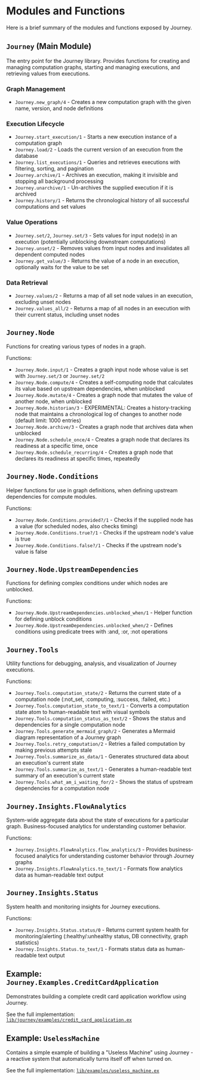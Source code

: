 # Modules and Functions

Here is a brief summary of the modules and functions exposed by Journey. 

## `Journey` (Main Module)
The entry point for the Journey library. Provides functions for creating and managing computation graphs, starting and managing executions, and retrieving values from executions.

### Graph Management
- `Journey.new_graph/4` - Creates a new computation graph with the given name, version, and node definitions

### Execution Lifecycle
- `Journey.start_execution/1` - Starts a new execution instance of a computation graph
- `Journey.load/2` - Loads the current version of an execution from the database
- `Journey.list_executions/1` - Queries and retrieves executions with filtering, sorting, and pagination
- `Journey.archive/1` - Archives an execution, making it invisible and stopping all background processing
- `Journey.unarchive/1` - Un-archives the supplied execution if it is archived
- `Journey.history/1` - Returns the chronological history of all successful computations and set values

### Value Operations
- `Journey.set/2`, `Journey.set/3` - Sets values for input node(s) in an execution (potentially unblocking downstream computations)
- `Journey.unset/2` - Removes values from input nodes and invalidates all dependent computed nodes
- `Journey.get_value/3` - Returns the value of a node in an execution, optionally waits for the value to be set

### Data Retrieval
- `Journey.values/2` - Returns a map of all set node values in an execution, excluding unset nodes
- `Journey.values_all/2` - Returns a map of all nodes in an execution with their current status, including unset nodes

## `Journey.Node`
Functions for creating various types of nodes in a graph.

Functions:
- `Journey.Node.input/1` - Creates a graph input node whose value is set with `Journey.set/3` or `Journey.set/2`
- `Journey.Node.compute/4` - Creates a self-computing node that calculates its value based on upstream dependencies, when unblocked
- `Journey.Node.mutate/4` - Creates a graph node that mutates the value of another node, when unblocked
- `Journey.Node.historian/3` - EXPERIMENTAL: Creates a history-tracking node that maintains a chronological log of changes to another node (default limit: 1000 entries)
- `Journey.Node.archive/3` - Creates a graph node that archives data when unblocked
- `Journey.Node.schedule_once/4` - Creates a graph node that declares its readiness at a specific time, once
- `Journey.Node.schedule_recurring/4` - Creates a graph node that declares its readiness at specific times, repeatedly

## `Journey.Node.Conditions`
Helper functions for use in graph definitions, when defining upstream dependencies for compute modules.

Functions:
- `Journey.Node.Conditions.provided?/1` - Checks if the supplied node has a value (for scheduled nodes, also checks timing)
- `Journey.Node.Conditions.true?/1` - Checks if the upstream node's value is true
- `Journey.Node.Conditions.false?/1` - Checks if the upstream node's value is false

## `Journey.Node.UpstreamDependencies`
Functions for defining complex conditions under which nodes are unblocked.

Functions:
- `Journey.Node.UpstreamDependencies.unblocked_when/1` - Helper function for defining unblock conditions
- `Journey.Node.UpstreamDependencies.unblocked_when/2` - Defines conditions using predicate trees with :and, :or, :not operations

## `Journey.Tools`
Utility functions for debugging, analysis, and visualization of Journey executions.

Functions:
- `Journey.Tools.computation_state/2` - Returns the current state of a computation node (:not_set, :computing, :success, :failed, etc.)
- `Journey.Tools.computation_state_to_text/1` - Converts a computation state atom to human-readable text with visual symbols
- `Journey.Tools.computation_status_as_text/2` - Shows the status and dependencies for a single computation node
- `Journey.Tools.generate_mermaid_graph/2` - Generates a Mermaid diagram representation of a Journey graph
- `Journey.Tools.retry_computation/2` - Retries a failed computation by making previous attempts stale
- `Journey.Tools.summarize_as_data/1` - Generates structured data about an execution's current state
- `Journey.Tools.summarize_as_text/1` - Generates a human-readable text summary of an execution's current state
- `Journey.Tools.what_am_i_waiting_for/2` - Shows the status of upstream dependencies for a computation node

## `Journey.Insights.FlowAnalytics`
System-wide aggregate data about the state of executions for a particular graph. Business-focused analytics for understanding customer behavior.

Functions:
- `Journey.Insights.FlowAnalytics.flow_analytics/3` - Provides business-focused analytics for understanding customer behavior through Journey graphs
- `Journey.Insights.FlowAnalytics.to_text/1` - Formats flow analytics data as human-readable text output

## `Journey.Insights.Status`
System health and monitoring insights for Journey executions.

Functions:
- `Journey.Insights.Status.status/0` - Returns current system health for monitoring/alerting (:healthy/:unhealthy status, DB connectivity, graph statistics)
- `Journey.Insights.Status.to_text/1` - Formats status data as human-readable text output


## Example: `Journey.Examples.CreditCardApplication`
Demonstrates building a complete credit card application workflow using Journey.

See the full implementation: [`lib/journey/examples/credit_card_application.ex`](https://github.com/markmark206/journey/blob/main/lib/journey/examples/credit_card_application.ex)

## Example: `UselessMachine`
Contains a simple example of building a "Useless Machine" using Journey - a reactive system that automatically turns itself off when turned on.

See the full implementation: [`lib/examples/useless_machine.ex`](https://github.com/markmark206/journey/blob/main/lib/examples/useless_machine.ex)

